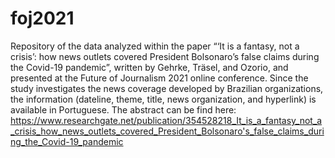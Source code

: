 # foj2021
Repository of the data analyzed within the paper “‘It is a fantasy, not a crisis’: how news outlets covered President Bolsonaro’s false claims during the Covid-19 pandemic”, written by Gehrke, Träsel, and Ozorio, and presented at the Future of Journalism 2021 online conference. Since the study investigates the news coverage developed by Brazilian organizations, the information (dateline, theme, title, news organization, and hyperlink) is available in Portuguese. 
The abstract can be find here: https://www.researchgate.net/publication/354528218_It_is_a_fantasy_not_a_crisis_how_news_outlets_covered_President_Bolsonaro's_false_claims_during_the_Covid-19_pandemic
